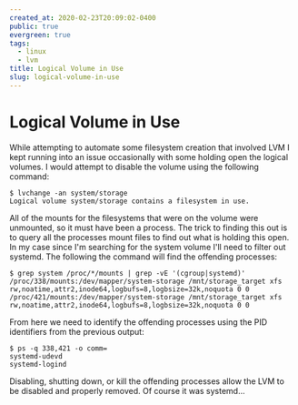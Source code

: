 ```yaml
---
created_at: 2020-02-23T20:09:02-0400
public: true
evergreen: true
tags:
  - linux
  - lvm
title: Logical Volume in Use
slug: logical-volume-in-use
---
```


# Logical Volume in Use

While attempting to automate some filesystem creation that involved LVM I kept running into an issue occasionally with some holding open the logical volumes. I would attempt to disable the volume using the following command:

```console
$ lvchange -an system/storage
Logical volume system/storage contains a filesystem in use.
```

All of the mounts for the filesystems that were on the volume were unmounted, so it must have been a process. The trick to finding this out is to query all the processes mount files to find out what is holding this open. In my case since I'm searching for the system volume I'll need to filter out systemd. The following the command will find the offending processes:

```console
$ grep system /proc/*/mounts | grep -vE '(cgroup|systemd)'
/proc/338/mounts:/dev/mapper/system-storage /mnt/storage_target xfs rw,noatime,attr2,inode64,logbufs=8,logbsize=32k,noquota 0 0
/proc/421/mounts:/dev/mapper/system-storage /mnt/storage_target xfs rw,noatime,attr2,inode64,logbufs=8,logbsize=32k,noquota 0 0
```

From here we need to identify the offending processes using the PID identifiers from the previous output:

```console
$ ps -q 338,421 -o comm=
systemd-udevd
systemd-logind
```

Disabling, shutting down, or kill the offending processes allow the LVM to be disabled and properly removed. Of course it was systemd...
